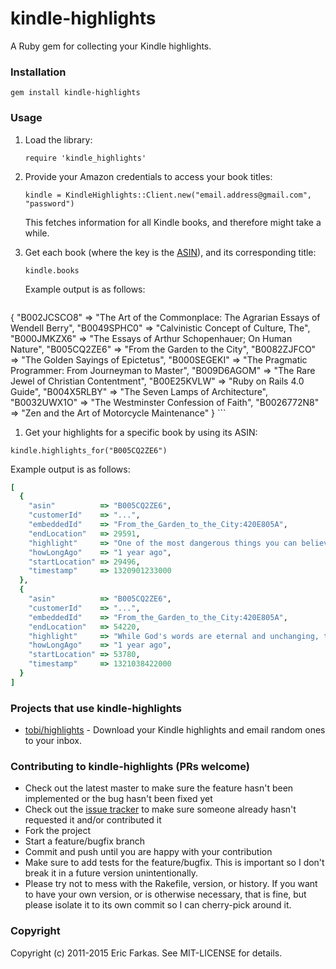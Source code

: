 kindle-highlights
============

A Ruby gem for collecting your Kindle highlights.

### Installation
```
gem install kindle-highlights
```

### Usage

1. Load the library:

   ```
   require 'kindle_highlights'
   ```

1. Provide your Amazon credentials to access your book titles:

   ```
   kindle = KindleHighlights::Client.new("email.address@gmail.com", "password")
   ```
   
   This fetches information for all Kindle books, and therefore might take a while.
   
1. Get each book (where the key is the [ASIN](http://www.amazon.com/gp/seller/asin-upc-isbn-info.html)), and its corresponding title:

   ```
   kindle.books
   ```
   
   Example output is as follows:
    ```ruby
  {
    "B002JCSCO8" => "The Art of the Commonplace: The Agrarian Essays of Wendell Berry",
    "B0049SPHC0" => "Calvinistic Concept of Culture, The",
    "B000JMKZX6" => "The Essays of Arthur Schopenhauer; On Human Nature",
    "B005CQ2ZE6" => "From the Garden to the City",
    "B0082ZJFCO" => "The Golden Sayings of Epictetus",
    "B000SEGEKI" => "The Pragmatic Programmer: From Journeyman to Master",
    "B009D6AGOM" => "The Rare Jewel of Christian Contentment",
    "B00E25KVLW" => "Ruby on Rails 4.0 Guide",
    "B004X5RLBY" => "The Seven Lamps of Architecture",
    "B0032UWX1O" => "The Westminster Confession of Faith",
    "B0026772N8" => "Zen and the Art of Motorcycle Maintenance"
  }
    ```

1. Get your highlights for a specific book by using its ASIN:

  `kindle.highlights_for("B005CQ2ZE6")`
  
  Example output is as follows:

  ```ruby
  [
    {
      "asin"          => "B005CQ2ZE6",
      "customerId"    => "...",
      "embeddedId"    => "From_the_Garden_to_the_City:420E805A",
      "endLocation"   => 29591,
      "highlight"     => "One of the most dangerous things you can believe in this world is that technology is neutral.",
      "howLongAgo"    => "1 year ago",
      "startLocation" => 29496,
      "timestamp"     => 1320901233000
    },
    {
      "asin"          => "B005CQ2ZE6",
      "customerId"    => "...",
      "embeddedId"    => "From_the_Garden_to_the_City:420E805A",
      "endLocation"   => 54220,
      "highlight"     => "While God's words are eternal and unchanging, the tools we use to access those words do change, and those changes in technology also bring subtle changes to the practice of worship. When we fail to recognize the impact of such technological change, we run the risk of allowing our tools to dictate our methods. Technology should not dictate our values or our methods. Rather, we must use technology out of our convictions and values.",
      "howLongAgo"    => "1 year ago",
      "startLocation" => 53780,
      "timestamp"     => 1321038422000
    }
  ]
  ```

### Projects that use kindle-highlights
* [tobi/highlights](https://github.com/tobi/highlights) - Download your Kindle highlights and email random ones to your inbox.

### Contributing to kindle-highlights (PRs welcome)

* Check out the latest master to make sure the feature hasn't been implemented or the bug hasn't been fixed yet
* Check out the [issue tracker](http://github.com/speric/kindle-highlights/issues) to make sure someone already hasn't requested it and/or contributed it
* Fork the project
* Start a feature/bugfix branch
* Commit and push until you are happy with your contribution
* Make sure to add tests for the feature/bugfix. This is important so I don't break it in a future version unintentionally.
* Please try not to mess with the Rakefile, version, or history. If you want to have your own version, or is otherwise necessary, that is fine, but please isolate it to its own commit so I can cherry-pick around it.

### Copyright

Copyright (c) 2011-2015 Eric Farkas. See MIT-LICENSE for details.
